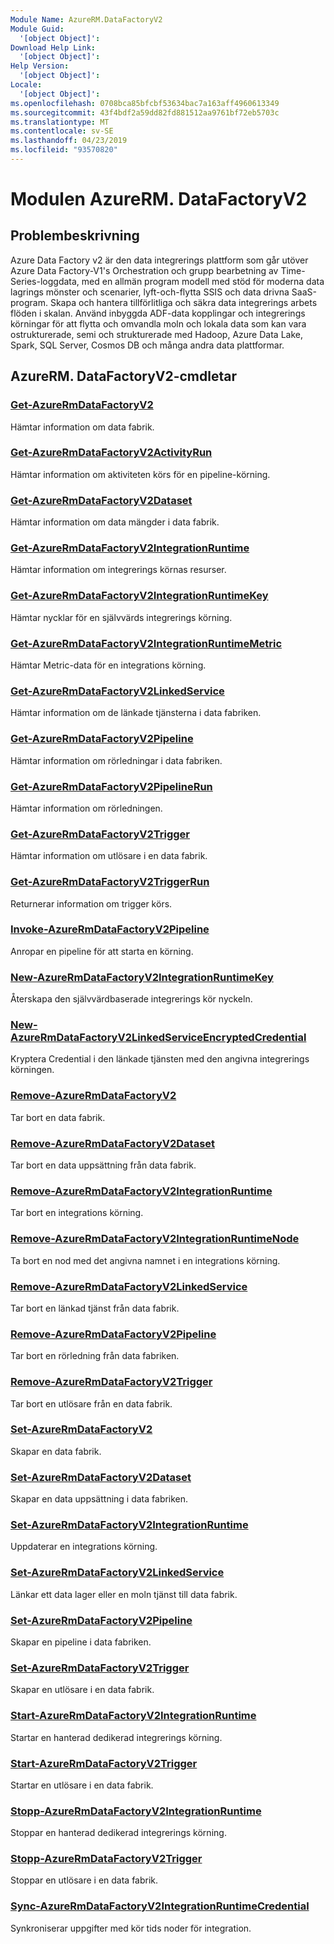 ```yaml
---
Module Name: AzureRM.DataFactoryV2
Module Guid:
  '[object Object]': 
Download Help Link:
  '[object Object]': 
Help Version:
  '[object Object]': 
Locale:
  '[object Object]': 
ms.openlocfilehash: 0708bca85bfcbf53634bac7a163aff4960613349
ms.sourcegitcommit: 43f4bdf2a59dd82fd881512aa9761bf72eb5703c
ms.translationtype: MT
ms.contentlocale: sv-SE
ms.lasthandoff: 04/23/2019
ms.locfileid: "93570820"
---
```

# Modulen AzureRM. DataFactoryV2
## Problembeskrivning
Azure Data Factory v2 är den data integrerings plattform som går utöver Azure Data Factory-V1's Orchestration och grupp bearbetning av Time-Series-loggdata, med en allmän program modell med stöd för moderna data lagrings mönster och scenarier, lyft-och-flytta SSIS och data drivna SaaS-program. Skapa och hantera tillförlitliga och säkra data integrerings arbets flöden i skalan. Använd inbyggda ADF-data kopplingar och integrerings körningar för att flytta och omvandla moln och lokala data som kan vara ostrukturerade, semi och strukturerade med Hadoop, Azure Data Lake, Spark, SQL Server, Cosmos DB och många andra data plattformar.

## AzureRM. DataFactoryV2-cmdletar
### [Get-AzureRmDataFactoryV2](Get-AzureRmDataFactoryV2.md)
Hämtar information om data fabrik.

### [Get-AzureRmDataFactoryV2ActivityRun](Get-AzureRmDataFactoryV2ActivityRun.md)
Hämtar information om aktiviteten körs för en pipeline-körning.

### [Get-AzureRmDataFactoryV2Dataset](Get-AzureRmDataFactoryV2Dataset.md)
Hämtar information om data mängder i data fabrik.

### [Get-AzureRmDataFactoryV2IntegrationRuntime](Get-AzureRmDataFactoryV2IntegrationRuntime.md)
Hämtar information om integrerings körnas resurser.

### [Get-AzureRmDataFactoryV2IntegrationRuntimeKey](Get-AzureRmDataFactoryV2IntegrationRuntimeKey.md)
Hämtar nycklar för en självvärds integrerings körning.

### [Get-AzureRmDataFactoryV2IntegrationRuntimeMetric](Get-AzureRmDataFactoryV2IntegrationRuntimeMetric.md)
Hämtar Metric-data för en integrations körning. 

### [Get-AzureRmDataFactoryV2LinkedService](Get-AzureRmDataFactoryV2LinkedService.md)
Hämtar information om de länkade tjänsterna i data fabriken.

### [Get-AzureRmDataFactoryV2Pipeline](Get-AzureRmDataFactoryV2Pipeline.md)
Hämtar information om rörledningar i data fabriken.

### [Get-AzureRmDataFactoryV2PipelineRun](Get-AzureRmDataFactoryV2PipelineRun.md)
Hämtar information om rörledningen.

### [Get-AzureRmDataFactoryV2Trigger](Get-AzureRmDataFactoryV2Trigger.md)
Hämtar information om utlösare i en data fabrik.

### [Get-AzureRmDataFactoryV2TriggerRun](Get-AzureRmDataFactoryV2TriggerRun.md)
Returnerar information om trigger körs.

### [Invoke-AzureRmDataFactoryV2Pipeline](Invoke-AzureRmDataFactoryV2Pipeline.md)
  Anropar en pipeline för att starta en körning.

### [New-AzureRmDataFactoryV2IntegrationRuntimeKey](New-AzureRmDataFactoryV2IntegrationRuntimeKey.md)
Återskapa den självvärdbaserade integrerings kör nyckeln.

### [New-AzureRmDataFactoryV2LinkedServiceEncryptedCredential](New-AzureRmDataFactoryV2LinkedServiceEncryptedCredential.md)
Kryptera Credential i den länkade tjänsten med den angivna integrerings körningen.

### [Remove-AzureRmDataFactoryV2](Remove-AzureRmDataFactoryV2.md)
Tar bort en data fabrik.

### [Remove-AzureRmDataFactoryV2Dataset](Remove-AzureRmDataFactoryV2Dataset.md)
Tar bort en data uppsättning från data fabrik.

### [Remove-AzureRmDataFactoryV2IntegrationRuntime](Remove-AzureRmDataFactoryV2IntegrationRuntime.md)
Tar bort en integrations körning.

### [Remove-AzureRmDataFactoryV2IntegrationRuntimeNode](Remove-AzureRmDataFactoryV2IntegrationRuntimeNode.md)
Ta bort en nod med det angivna namnet i en integrations körning.

### [Remove-AzureRmDataFactoryV2LinkedService](Remove-AzureRmDataFactoryV2LinkedService.md)
Tar bort en länkad tjänst från data fabrik.

### [Remove-AzureRmDataFactoryV2Pipeline](Remove-AzureRmDataFactoryV2Pipeline.md)
Tar bort en rörledning från data fabriken.

### [Remove-AzureRmDataFactoryV2Trigger](Remove-AzureRmDataFactoryV2Trigger.md)
Tar bort en utlösare från en data fabrik.

### [Set-AzureRmDataFactoryV2](Set-AzureRmDataFactoryV2.md)
Skapar en data fabrik.

### [Set-AzureRmDataFactoryV2Dataset](Set-AzureRmDataFactoryV2Dataset.md)
Skapar en data uppsättning i data fabriken.

### [Set-AzureRmDataFactoryV2IntegrationRuntime](Set-AzureRmDataFactoryV2IntegrationRuntime.md)
Uppdaterar en integrations körning.

### [Set-AzureRmDataFactoryV2LinkedService](Set-AzureRmDataFactoryV2LinkedService.md)
Länkar ett data lager eller en moln tjänst till data fabrik.

### [Set-AzureRmDataFactoryV2Pipeline](Set-AzureRmDataFactoryV2Pipeline.md)
Skapar en pipeline i data fabriken.

### [Set-AzureRmDataFactoryV2Trigger](Set-AzureRmDataFactoryV2Trigger.md)
Skapar en utlösare i en data fabrik.

### [Start-AzureRmDataFactoryV2IntegrationRuntime](Start-AzureRmDataFactoryV2IntegrationRuntime.md)
Startar en hanterad dedikerad integrerings körning.

### [Start-AzureRmDataFactoryV2Trigger](Start-AzureRmDataFactoryV2Trigger.md)
Startar en utlösare i en data fabrik.

### [Stopp-AzureRmDataFactoryV2IntegrationRuntime](Stop-AzureRmDataFactoryV2IntegrationRuntime.md)
Stoppar en hanterad dedikerad integrerings körning.

### [Stopp-AzureRmDataFactoryV2Trigger](Stop-AzureRmDataFactoryV2Trigger.md)
Stoppar en utlösare i en data fabrik.

### [Sync-AzureRmDataFactoryV2IntegrationRuntimeCredential](Sync-AzureRmDataFactoryV2IntegrationRuntimeCredential.md)
Synkroniserar uppgifter med kör tids noder för integration.

